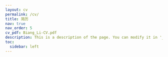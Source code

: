 ```yaml
---
layout: cv
permalink: /cv/
title: 简历
nav: true
nav_order: 5
cv_pdf: Biang_Li-CV.pdf
description: This is a description of the page. You can modify it in '_pages/cv.md'. You can also change or remove the top pdf download button.
toc:
  sidebar: left
---
```

